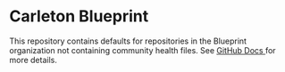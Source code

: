 # Carleton Blueprint

This repository contains defaults for repositories in the Blueprint organization not containing community health files. See [GitHub Docs
](https://docs.github.com/en/communities/setting-up-your-project-for-healthy-contributions/creating-a-default-community-health-file) for more details.

